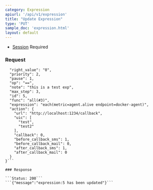 ```yaml
---
category: Expression
apiurl: '/api/v1/expression'
title: "Update Expression"
type: 'PUT'
sample_doc: 'expression.html'
layout: default
---
```


* [Session](#/authentication) Required

### Request

```{
  "right_value": "0",
  "priority": 2,
  "pause": 1,
  "op": "==",
  "note": "this is a test exp",
  "max_step": 3,
  "id": 5,
  "func": "all(#3)",
  "expression": "each(metric=agent.alive endpoint=docker-agent)",
  "action": {
    "url": "http://localhost:1234/callback",
    "uic": [
      "test",
      "test2"
    ],
    "callback": 0,
    "before_callback_sms": 1,
    "before_callback_mail": 0,
    "after_callback_sms": 1,
    "after_callback_mail": 0
  }
}```

### Response

```Status: 200```
```{"message":"expression:5 has been updated"}```
